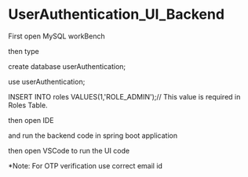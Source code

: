 # UserAuthentication_UI_Backend
First open MySQL workBench

then type

create database userAuthentication;

use userAuthentication;

INSERT INTO roles VALUES(1,'ROLE_ADMIN');// This value is required in Roles Table.

then open IDE

and run the backend code in spring boot application

then open VSCode to run the UI code

*Note: For OTP verification use correct email id
